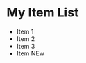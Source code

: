 <!-- index.html -->
<!DOCTYPE html>
<html lang="en">
<head>
  <meta charset="UTF-8">
  <title>Item List</title>
</head>
<body>
  <h1>My Item List</h1>
  <ul id="items">
    <li>Item 1</li>
    <li>Item 2</li>
    <li>Item 3</li>
    <li>Item NEw</li>
  </ul>
</body>
</html>
